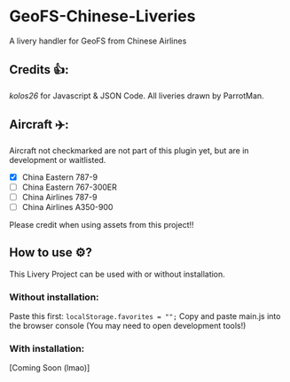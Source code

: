 # GeoFS-Chinese-Liveries
A livery handler for GeoFS from Chinese Airlines

## Credits 👍:
*kolos26* for Javascript & JSON Code.
All liveries drawn by ParrotMan.

## Aircraft ✈️:
Aircraft not checkmarked are not part of this plugin yet, but are in development or waitlisted. 
 - [x] China Eastern 787-9
 - [ ] China Eastern 767-300ER
 - [ ] China Airlines 787-9
 - [ ] China Airlines A350-900

Please credit when using assets from this project!! 

## How to use ⚙️? 
This Livery Project can be used with or without installation.

### Without installation:
Paste this first: ``localStorage.favorites = "";``
Copy and paste main.js into the browser console (You may need to open development tools!)

### With installation: 
[Coming Soon (lmao)]
